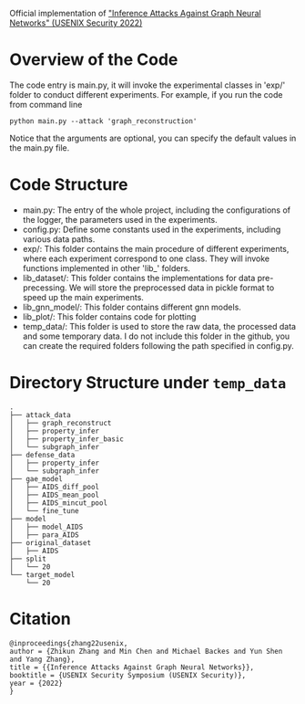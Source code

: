 Official implementation of ["Inference Attacks Against Graph Neural Networks" (USENIX Security 2022)](https://www.usenix.org/conference/usenixsecurity22/presentation/zhang-zhikun)

# Overview of the Code

The code entry is main.py, it will invoke the experimental classes in 'exp/' folder to conduct different experiments. For example, if you run the code from command line
```
python main.py --attack 'graph_reconstruction'
```
Notice that the arguments are optional, you can specify the default values in the main.py file.

# Code Structure

* main.py: The entry of the whole project, including the configurations of the logger, the parameters used in the experiments.
* config.py: Define some constants used in the experiments, including various data paths.
* exp/: This folder contains the main procedure of different experiments, where each experiment correspond to one class. They will invoke functions implemented in other 'lib_' folders.
* lib_dataset/: This folder contains the implementations for data pre-precessing. We will store the preprocessed data in pickle format to speed up the main experiments.
* lib_gnn_model/: This folder contains different gnn models.
* lib_plot/: This folder contains code for plotting
* temp_data/: This folder is used to store the raw data, the processed data and some temporary data. I do not include this folder in the github, you can create the required folders following the path specified in config.py.

# Directory Structure under `temp_data`
```
.
├── attack_data
│	├── graph_reconstruct
│	├── property_infer
│	├── property_infer_basic
│	└── subgraph_infer
├── defense_data
│	├── property_infer
│	└── subgraph_infer
├── gae_model
│	├── AIDS_diff_pool
│	├── AIDS_mean_pool
│	├── AIDS_mincut_pool
│	└── fine_tune
├── model
│	├── model_AIDS
│	├── para_AIDS
├── original_dataset
│	├── AIDS
├── split
│	└── 20
└── target_model
    └── 20
```

# Citation

```
@inproceedings{zhang22usenix,
author = {Zhikun Zhang and Min Chen and Michael Backes and Yun Shen and Yang Zhang},
title = {{Inference Attacks Against Graph Neural Networks}},
booktitle = {USENIX Security Symposium (USENIX Security)},
year = {2022}
}
```
